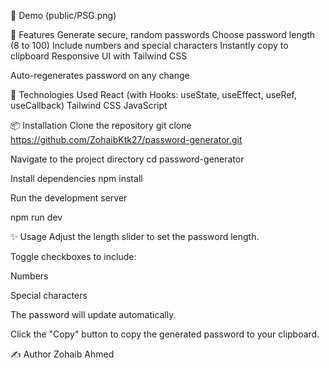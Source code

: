 📸 Demo
(public/PSG.png)

🚀 Features
Generate secure, random passwords
Choose password length (8 to 100)
Include numbers and special characters
Instantly copy to clipboard
Responsive UI with Tailwind CSS

Auto-regenerates password on any change

🧰 Technologies Used
React (with Hooks: useState, useEffect, useRef, useCallback)
Tailwind CSS
JavaScript

📦 Installation
Clone the repository
git clone https://github.com/ZohaibKtk27/password-generator.git

Navigate to the project directory
cd password-generator

Install dependencies
npm install

Run the development server

npm run dev

✨ Usage
Adjust the length slider to set the password length.

Toggle checkboxes to include:

Numbers

Special characters

The password will update automatically.

Click the "Copy" button to copy the generated password to your clipboard.

✍️ Author
Zohaib Ahmed
